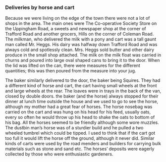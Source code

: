 ### Deliveries by horse and cart

Because we were living on the edge of the town there were not a lot of shops in the area. The main ones were The Co-operative Society Store on the Uppingham Road, a sweets and newspaper shop at the corner of Trafford Road and another grocers, Hills on the corner of Coleman Road. The milkman, who delivered the milk with a pony and cart was a tall gaunt man called Mr. Heggs. His dairy was halfway down Trafford Road and was always cold and spotlessly clean. Mrs. Heggs sold butter and other dairy produce in the small shop attached. The milk on the milk float was carried in churns and poured into large oval shaped cans to bring it to the door. When the lid was lifted on the can, there were measures for the different quantities; this was then poured from the measure into your jug.

The baker similarly delivered to the door, the baker being Squires. They had a different kind of horse and cart, the cart having small wheels at the front and large wheels at the rear. The loaves were in trays in the back of the van, closed by double doors. the baker (and the horse) always stopped for their dinner at lunch time outside the house and we used to go to see the horse, although my mother had a great fear of horses. The horse nosebag was carried on the cart and was hung on his head for his feed, usually oats, every so often he would throw up his head to shake the oats to bottom of his bag. All the horses seemed to be friendly although some wore muzzles. The dustbin man’s horse was of a sturdier build and he pulled a two wheeled tumbrel which could be tipped. I used to think that if the cart got too full it would lift the horse off the ground, although it never did. Similar kinds of carts were used by the road menders and builders for carrying bulk materials such as stone and sand etc. The horses’ deposits were eagerly collected by those who were enthusiastic gardeners.
